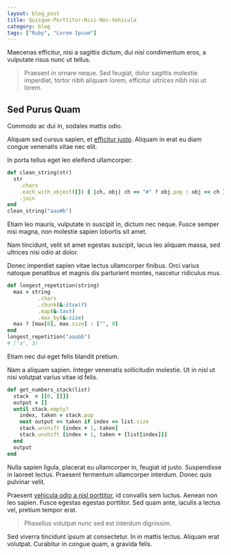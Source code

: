 ```yaml
---
layout: blog_post
title: Quisque-Porttitor-Nisi-Nec-Vehicula
category: blog
tags: ["Ruby", "Lorem Ipsum"]
---
```


Maecenas efficitur, nisi a sagittis dictum, dui nisi condimentum eros, a vulputate risus nunc ut tellus. 

> Praesent in ornare neque. Sed feugiat, dolor sagittis molestie imperdiet, tortor nibh aliquam lorem, efficitur ultrices nibh nisi ut lorem.

## Sed Purus Quam

Commodo ac dui in, sodales mattis odio.

Aliquam sed cursus sapien, et [efficitur justo](https://google.com). Aliquam in erat eu diam congue venenatis vitae nec elit.

In porta tellus eget leo eleifend ullamcorper:

```ruby
def clean_string(str)
  str
    .chars
    .each_with_object([]) { |ch, obj| ch == "#" ? obj.pop : obj << ch }
    .join
end
clean_string("aaa#b")
```

Etiam leo mauris, vulputate in suscipit in, dictum nec neque. Fusce semper nisi magna, non molestie sapien lobortis sit amet.

Nam tincidunt, velit sit amet egestas suscipit, lacus leo aliquam massa, sed ultrices nisi odio at dolor.

Donec imperdiet sapien vitae lectus ullamcorper finibus. Orci varius natoque penatibus et magnis dis parturient montes, nascetur ridiculus mus.

```ruby
def longest_repetition(string)
  max = string
          .chars
          .chunk(&:itself)
          .map(&:last)
          .max_by(&:size)
  max ? [max[0], max.size] : ["", 0]
end
longest_repetition("aaabb")
# ["a", 3]
```

Etiam nec dui eget felis blandit pretium.

Nam a aliquam sapien. Integer venenatis sollicitudin molestie. Ut in nisl ut nisi volutpat varius vitae id felis.

```ruby
def get_numbers_stack(list)
  stack  = [[0, []]]
  output = []
  until stack.empty?
    index, taken = stack.pop
    next output << taken if index == list.size
    stack.unshift [index + 1, taken]
    stack.unshift [index + 1, taken + [list[index]]]
  end
  output
end
```

Nulla sapien ligula, placerat eu ullamcorper in, feugiat id justo. Suspendisse in laoreet lectus. Praesent fermentum ullamcorper interdum. Donec quis pulvinar velit. 

Praesent [vehicula odio a nisl porttitor](https://google.com), id convallis sem luctus. Aenean non leo sapien. Fusce egestas egestas porttitor. Sed quam ante, iaculis a lectus vel, pretium tempor erat. 

> Phasellus volutpat nunc sed est interdum dignissim. 

Sed viverra tincidunt ipsum at consectetur. In in mattis lectus. Aliquam erat volutpat. Curabitur in congue quam, a gravida felis.